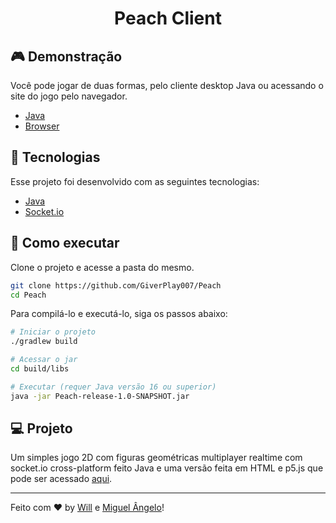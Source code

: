 <h1 align="center">Peach Client</h1>

## 🎮 Demonstração

Você pode jogar de duas formas, pelo cliente desktop Java ou acessando o site do jogo pelo navegador.

- [Java](https://github.com/GiverPlay007/Peach/releases/tag/1.0-SNAPSHOT)
- [Browser](https://peach-s.heroku.app/)

## 🧪 Tecnologias

Esse projeto foi desenvolvido com as seguintes tecnologias:

- [Java](https://java.com/)
- [Socket.io](https://socket.io/)

## 🚀 Como executar

Clone o projeto e acesse a pasta do mesmo.

```bash
git clone https://github.com/GiverPlay007/Peach
cd Peach
```

Para compilá-lo e executá-lo, siga os passos abaixo:

```bash
# Iniciar o projeto
./gradlew build

# Acessar o jar
cd build/libs

# Executar (requer Java versão 16 ou superior)
java -jar Peach-release-1.0-SNAPSHOT.jar
```

## 💻 Projeto

Um simples jogo 2D com figuras geométricas multiplayer realtime com socket.io cross-platform feito Java e uma versão feita em HTML e p5.js que pode ser acessado [aqui](https://github.com/miguel5g/peach-server).

---

Feito com ❤️ by [Will](https://github.com/GiverPlay007) e [Miguel Ângelo](https://github.com/miguel5g)!
